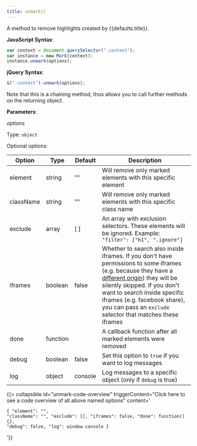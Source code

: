 ```yaml
---
title: unmark()
---
```


A method to remove highlights created by {{defaults.title}}.

**JavaScript Syntax**:

```javascript
var context = document.querySelector(".context");
var instance = new Mark(context);
instance.unmark(options);
```

**jQuery Syntax**:

```javascript
$(".context").unmark(options);
```

Note that this is a chaining method, thus allows you to call further methods on
the returning object.

**Parameters**:

_options_

Type: `object`

Optional options:

| Option    | Type     | Default | Description                                                                                                                                                                                                                                                                                                      |
|-----------|----------|---------|------------------------------------------------------------------------------------------------------------------------------------------------------------------------------------------------------------------------------------------------------------------------------------------------------------------|
| element   | string   | ""      | Will remove only marked elements with this specific element                                                                                                                                                                                                                                                      |
| className | string   | ""      | Will remove only marked elements with this specific class name                                                                                                                                                                                                                                                   |
| exclude   | array    | [ ]     | An array with exclusion selectors. These elements will be ignored. Example: `"filter": ["h1", ".ignore"]`                                                                                                                                                                                                        |
| iframes   | boolean  | false   | Whether to search also inside iframes. If you don't have permissions to some iframes (e.g. because they have a [different origin][SOP]) they will be silently skipped. If you don't want to search inside specific iframes (e.g. facebook share), you can pass an `exclude` selector that matches these iframes  |
| done      | function |         | A callback function after all marked elements were removed                                                                                                                                                                                                                                                       |
| debug     | boolean  | false   | Set this option to `true` if you want to log messages                                                                                                                                                                                                                                                            |
| log       | object   | console | Log messages to a specific object (only if  `debug` is true)                                                                                                                                                                                                                                                     |

{{> collapsible
id="unmark-code-overview"
triggerContent="Click here to see a code overview of all above named options"
content='<pre><code class="lang-javascript">{
    "element": "",
    "className": "",
    "exclude": [],
    "iframes": false,
    "done": function(){},
    "debug": false,
    "log": window.console
}
</code></pre>
'}}

[SOP]: https://en.wikipedia.org/wiki/Same-origin_policy
